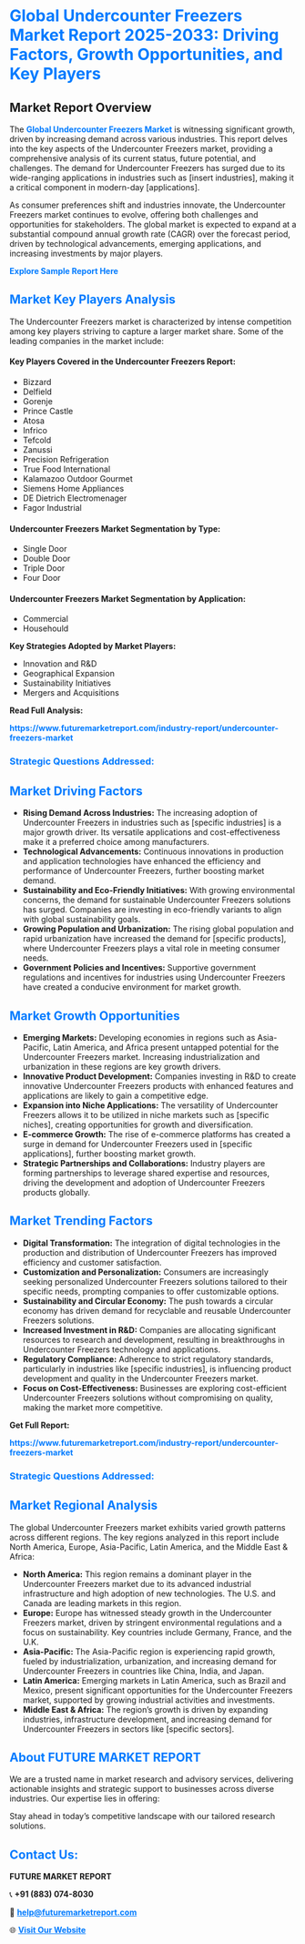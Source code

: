 <h1 style="color: #007BFF;">Global Undercounter Freezers Market Report 2025-2033: Driving Factors, Growth Opportunities, and Key Players</h1>

<section id="overview">
<h2>Market Report Overview</h2>
<p>The <a href="https://www.futuremarketreport.com/industry-report/undercounter-freezers-market" style="color: #007BFF; text-decoration: none;"><strong>Global Undercounter Freezers Market</strong></a> is witnessing significant growth, driven by increasing demand across various industries. This report delves into the key aspects of the Undercounter Freezers market, providing a comprehensive analysis of its current status, future potential, and challenges. The demand for Undercounter Freezers has surged due to its wide-ranging applications in industries such as [insert industries], making it a critical component in modern-day [applications].</p>
<p>As consumer preferences shift and industries innovate, the Undercounter Freezers market continues to evolve, offering both challenges and opportunities for stakeholders. The global market is expected to expand at a substantial compound annual growth rate (CAGR) over the forecast period, driven by technological advancements, emerging applications, and increasing investments by major players.</p>
</section>

<section id="overview">
<p><a href="https://www.futuremarketreport.com/request-sample/reportId=98064" style="color: #007BFF; text-decoration: none;"><strong>Explore Sample Report Here</strong></a></p>
</section>

<section id="key-players">
<h2 style="color: #007BFF;">Market Key Players Analysis</h2>
<p>The Undercounter Freezers market is characterized by intense competition among key players striving to capture a larger market share. Some of the leading companies in the market include:</p>
<h4>Key Players Covered in the Undercounter Freezers Report:</h4>
<ul><li>Bizzard</li><li>Delfield</li><li>Gorenje</li><li>Prince Castle</li><li>Atosa</li><li>Infrico</li><li>Tefcold</li><li>Zanussi</li><li>Precision Refrigeration</li><li>True Food International</li><li>Kalamazoo Outdoor Gourmet</li><li>Siemens Home Appliances</li><li>DE Dietrich Electromenager</li><li>Fagor Industrial</li></ul>
<h4>Undercounter Freezers Market Segmentation by Type:</h4>
<ul><li>Single Door</li><li>Double Door</li><li>Triple Door</li><li>Four Door</li></ul>

<h4>Undercounter Freezers Market Segmentation by Application:</h4>
<ul><li>Commercial</li><li>Househould</li></ul>
<p><strong>Key Strategies Adopted by Market Players:</strong></p>
<ul>
<li>Innovation and R&D</li>
<li>Geographical Expansion</li>
<li>Sustainability Initiatives</li>
<li>Mergers and Acquisitions</li>
</ul>
</section>

<section>
<p><strong>Read Full Analysis: </strong></p><a href="https://www.futuremarketreport.com/industry-report/undercounter-freezers-market" style="color: #007BFF; text-decoration: none;"><strong>https://www.futuremarketreport.com/industry-report/undercounter-freezers-market</strong></a>
<h3 style="color: #007BFF;">Strategic Questions Addressed:</h3>
</section>

<section id="driving-factors">
<h2 style="color: #007BFF;">Market Driving Factors</h2>
<ul>
<li><strong>Rising Demand Across Industries:</strong> The increasing adoption of Undercounter Freezers in industries such as [specific industries] is a major growth driver. Its versatile applications and cost-effectiveness make it a preferred choice among manufacturers.</li>
<li><strong>Technological Advancements:</strong> Continuous innovations in production and application technologies have enhanced the efficiency and performance of Undercounter Freezers, further boosting market demand.</li>
<li><strong>Sustainability and Eco-Friendly Initiatives:</strong> With growing environmental concerns, the demand for sustainable Undercounter Freezers solutions has surged. Companies are investing in eco-friendly variants to align with global sustainability goals.</li>
<li><strong>Growing Population and Urbanization:</strong> The rising global population and rapid urbanization have increased the demand for [specific products], where Undercounter Freezers plays a vital role in meeting consumer needs.</li>
<li><strong>Government Policies and Incentives:</strong> Supportive government regulations and incentives for industries using Undercounter Freezers have created a conducive environment for market growth.</li>
</ul>
</section>

<section id="growth-opportunities">
<h2 style="color: #007BFF;">Market Growth Opportunities</h2>
<ul>
<li><strong>Emerging Markets:</strong> Developing economies in regions such as Asia-Pacific, Latin America, and Africa present untapped potential for the Undercounter Freezers market. Increasing industrialization and urbanization in these regions are key growth drivers.</li>
<li><strong>Innovative Product Development:</strong> Companies investing in R&D to create innovative Undercounter Freezers products with enhanced features and applications are likely to gain a competitive edge.</li>
<li><strong>Expansion into Niche Applications:</strong> The versatility of Undercounter Freezers allows it to be utilized in niche markets such as [specific niches], creating opportunities for growth and diversification.</li>
<li><strong>E-commerce Growth:</strong> The rise of e-commerce platforms has created a surge in demand for Undercounter Freezers used in [specific applications], further boosting market growth.</li>
<li><strong>Strategic Partnerships and Collaborations:</strong> Industry players are forming partnerships to leverage shared expertise and resources, driving the development and adoption of Undercounter Freezers products globally.</li>
</ul>
</section>

<section id="trending-factors">
<h2 style="color: #007BFF;">Market Trending Factors</h2>
<ul>
<li><strong>Digital Transformation:</strong> The integration of digital technologies in the production and distribution of Undercounter Freezers has improved efficiency and customer satisfaction.</li>
<li><strong>Customization and Personalization:</strong> Consumers are increasingly seeking personalized Undercounter Freezers solutions tailored to their specific needs, prompting companies to offer customizable options.</li>
<li><strong>Sustainability and Circular Economy:</strong> The push towards a circular economy has driven demand for recyclable and reusable Undercounter Freezers solutions.</li>
<li><strong>Increased Investment in R&D:</strong> Companies are allocating significant resources to research and development, resulting in breakthroughs in Undercounter Freezers technology and applications.</li>
<li><strong>Regulatory Compliance:</strong> Adherence to strict regulatory standards, particularly in industries like [specific industries], is influencing product development and quality in the Undercounter Freezers market.</li>
<li><strong>Focus on Cost-Effectiveness:</strong> Businesses are exploring cost-efficient Undercounter Freezers solutions without compromising on quality, making the market more competitive.</li>
</ul>
</section>

<section>
<p><strong>Get Full Report: </strong></p><a href="https://www.futuremarketreport.com/industry-report/undercounter-freezers-market" style="color: #007BFF; text-decoration: none;"><strong>https://www.futuremarketreport.com/industry-report/undercounter-freezers-market</strong></a>
<h3 style="color: #007BFF;">Strategic Questions Addressed:</h3>
</section>


<section id="regional-analysis">
<h2 style="color: #007BFF;">Market Regional Analysis</h2>
<p>The global Undercounter Freezers market exhibits varied growth patterns across different regions. The key regions analyzed in this report include North America, Europe, Asia-Pacific, Latin America, and the Middle East & Africa:</p>
<ul>
<li><strong>North America:</strong> This region remains a dominant player in the Undercounter Freezers market due to its advanced industrial infrastructure and high adoption of new technologies. The U.S. and Canada are leading markets in this region.</li>
<li><strong>Europe:</strong> Europe has witnessed steady growth in the Undercounter Freezers market, driven by stringent environmental regulations and a focus on sustainability. Key countries include Germany, France, and the U.K.</li>
<li><strong>Asia-Pacific:</strong> The Asia-Pacific region is experiencing rapid growth, fueled by industrialization, urbanization, and increasing demand for Undercounter Freezers in countries like China, India, and Japan.</li>
<li><strong>Latin America:</strong> Emerging markets in Latin America, such as Brazil and Mexico, present significant opportunities for the Undercounter Freezers market, supported by growing industrial activities and investments.</li>
<li><strong>Middle East & Africa:</strong> The region’s growth is driven by expanding industries, infrastructure development, and increasing demand for Undercounter Freezers in sectors like [specific sectors].</li>
</ul>
</section>

<footer>
<h2 style="color: #007BFF;">About FUTURE MARKET REPORT</h2>
<p>We are a trusted name in market research and advisory services, delivering actionable insights and strategic support to businesses across diverse industries. Our expertise lies in offering:</p>

<p>Stay ahead in today’s competitive landscape with our tailored research solutions.</p>

<h2 style="color: #007BFF;">Contact Us:</h2>
<p><strong>FUTURE MARKET REPORT</strong></p>
<p>📞 <strong>+91 (883) 074-8030</strong></p>
<p>📧 <strong><a href="mailto:help@futuremarketreport.com" style="color: #007BFF;">help@futuremarketreport.com</a></strong></p>
<p>🌐 <strong><a href="https://www.futuremarketreport.com/" style="color: #007BFF;">Visit Our Website</a></strong></p>
</footer>